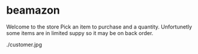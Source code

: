 # beamazon

Welcome to the store Pick an item to purchase and a quantity. Unfortunetly some items are in limited suppy so it may be on back order. 

./customer.jpg

